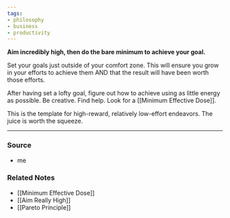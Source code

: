 ```yaml
---
tags:
- philosophy
- business
- productivity
---
```

**Aim incredibly high, then do the bare minimum to achieve your goal.**

Set your goals just outside of your comfort zone. This will ensure you grow in your efforts to achieve them AND that the result will have been worth those efforts. 

After having set a lofty goal, figure out how to achieve using as little energy as possible. Be creative. Find help. Look for a [[Minimum Effective Dose]].

This is the template for high-reward, relatively low-effort endeavors. The juice is worth the squeeze. 

---

### Source
- me

### Related Notes
- [[Minimum Effective Dose]]
- [[Aim Really High]]
- [[Pareto Principle]]